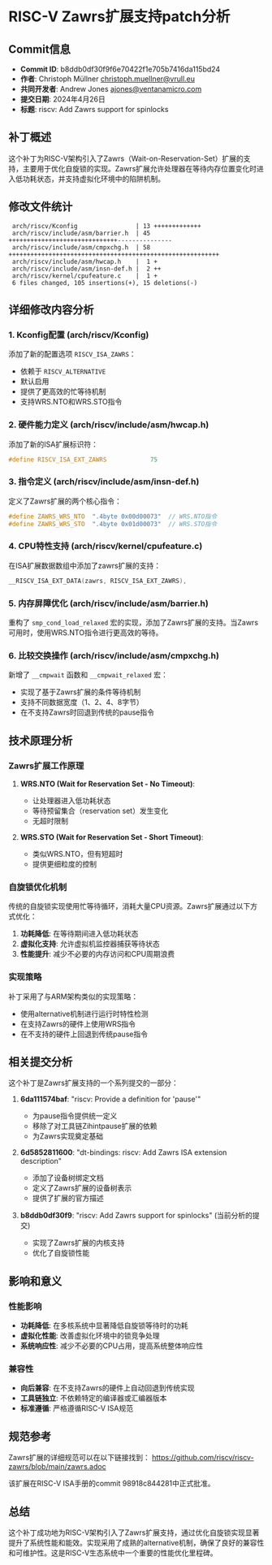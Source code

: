 # RISC-V Zawrs扩展支持patch分析

## Commit信息
- **Commit ID**: b8ddb0df30f9f6e70422f1e705b7416da115bd24
- **作者**: Christoph Müllner <christoph.muellner@vrull.eu>
- **共同开发者**: Andrew Jones <ajones@ventanamicro.com>
- **提交日期**: 2024年4月26日
- **标题**: riscv: Add Zawrs support for spinlocks

## 补丁概述

这个补丁为RISC-V架构引入了Zawrs（Wait-on-Reservation-Set）扩展的支持，主要用于优化自旋锁的实现。Zawrs扩展允许处理器在等待内存位置变化时进入低功耗状态，并支持虚拟化环境中的陷阱机制。

## 修改文件统计

```
 arch/riscv/Kconfig                | 13 +++++++++++++
 arch/riscv/include/asm/barrier.h  | 45 ++++++++++++++++++++++++++++++---------------
 arch/riscv/include/asm/cmpxchg.h  | 58 ++++++++++++++++++++++++++++++++++++++++++++++++++++++++++
 arch/riscv/include/asm/hwcap.h    |  1 +
 arch/riscv/include/asm/insn-def.h |  2 ++
 arch/riscv/kernel/cpufeature.c    |  1 +
 6 files changed, 105 insertions(+), 15 deletions(-)
```

## 详细修改内容分析

### 1. Kconfig配置 (arch/riscv/Kconfig)

添加了新的配置选项 `RISCV_ISA_ZAWRS`：
- 依赖于 `RISCV_ALTERNATIVE`
- 默认启用
- 提供了更高效的忙等待机制
- 支持WRS.NTO和WRS.STO指令

### 2. 硬件能力定义 (arch/riscv/include/asm/hwcap.h)

添加了新的ISA扩展标识符：
```c
#define RISCV_ISA_EXT_ZAWRS            75
```

### 3. 指令定义 (arch/riscv/include/asm/insn-def.h)

定义了Zawrs扩展的两个核心指令：
```c
#define ZAWRS_WRS_NTO  ".4byte 0x00d00073"  // WRS.NTO指令
#define ZAWRS_WRS_STO  ".4byte 0x01d00073"  // WRS.STO指令
```

### 4. CPU特性支持 (arch/riscv/kernel/cpufeature.c)

在ISA扩展数据数组中添加了zawrs扩展的支持：
```c
__RISCV_ISA_EXT_DATA(zawrs, RISCV_ISA_EXT_ZAWRS),
```

### 5. 内存屏障优化 (arch/riscv/include/asm/barrier.h)

重构了 `smp_cond_load_relaxed` 宏的实现，添加了Zawrs扩展的支持。当Zawrs可用时，使用WRS.NTO指令进行更高效的等待。

### 6. 比较交换操作 (arch/riscv/include/asm/cmpxchg.h)

新增了 `__cmpwait` 函数和 `__cmpwait_relaxed` 宏：
- 实现了基于Zawrs扩展的条件等待机制
- 支持不同数据宽度（1、2、4、8字节）
- 在不支持Zawrs时回退到传统的pause指令

## 技术原理分析

### Zawrs扩展工作原理

1. **WRS.NTO (Wait for Reservation Set - No Timeout)**:
   - 让处理器进入低功耗状态
   - 等待预留集合（reservation set）发生变化
   - 无超时限制

2. **WRS.STO (Wait for Reservation Set - Short Timeout)**:
   - 类似WRS.NTO，但有短超时
   - 提供更细粒度的控制

### 自旋锁优化机制

传统的自旋锁实现使用忙等待循环，消耗大量CPU资源。Zawrs扩展通过以下方式优化：

1. **功耗降低**: 在等待期间进入低功耗状态
2. **虚拟化支持**: 允许虚拟机监控器捕获等待状态
3. **性能提升**: 减少不必要的内存访问和CPU周期浪费

### 实现策略

补丁采用了与ARM架构类似的实现策略：
- 使用alternative机制进行运行时特性检测
- 在支持Zawrs的硬件上使用WRS指令
- 在不支持的硬件上回退到传统pause指令

## 相关提交分析

这个补丁是Zawrs扩展支持的一个系列提交的一部分：

1. **6da111574baf**: "riscv: Provide a definition for 'pause'"
   - 为pause指令提供统一定义
   - 移除了对工具链Zihintpause扩展的依赖
   - 为Zawrs实现奠定基础

2. **6d5852811600**: "dt-bindings: riscv: Add Zawrs ISA extension description"
   - 添加了设备树绑定文档
   - 定义了Zawrs扩展的设备树表示
   - 提供了扩展的官方描述

3. **b8ddb0df30f9**: "riscv: Add Zawrs support for spinlocks" (当前分析的提交)
   - 实现了Zawrs扩展的内核支持
   - 优化了自旋锁性能

## 影响和意义

### 性能影响
- **功耗降低**: 在多核系统中显著降低自旋锁等待时的功耗
- **虚拟化性能**: 改善虚拟化环境中的锁竞争处理
- **系统响应性**: 减少不必要的CPU占用，提高系统整体响应性

### 兼容性
- **向后兼容**: 在不支持Zawrs的硬件上自动回退到传统实现
- **工具链独立**: 不依赖特定的编译器或汇编器版本
- **标准遵循**: 严格遵循RISC-V ISA规范

## 规范参考

Zawrs扩展的详细规范可以在以下链接找到：
https://github.com/riscv/riscv-zawrs/blob/main/zawrs.adoc

该扩展在RISC-V ISA手册的commit 98918c844281中正式批准。

## 总结

这个补丁成功地为RISC-V架构引入了Zawrs扩展支持，通过优化自旋锁实现显著提升了系统性能和能效。实现采用了成熟的alternative机制，确保了良好的兼容性和可维护性。这是RISC-V生态系统中一个重要的性能优化里程碑。